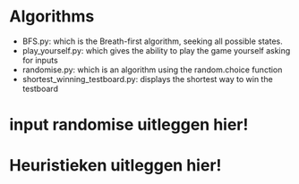 # Algorithms
* BFS.py: which is the Breath-first algorithm, seeking all possible states. 
* play_yourself.py: which gives the ability to play the game yourself asking for inputs
* randomise.py: which is an algorithm using the random.choice function
* shortest_winning_testboard.py: displays the shortest way to win the testboard

# input randomise uitleggen hier! 

# Heuristieken uitleggen hier!